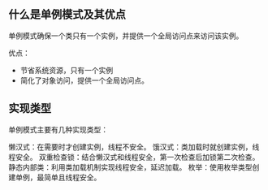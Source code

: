 ## 什么是单例模式及其优点
单例模式确保一个类只有一个实例，并提供一个全局访问点来访问该实例。

优点：
* 节省系统资源，只有一个实例
* 简化了对象访问，提供一个全局访问点。

## 实现类型
单例模式主要有几种实现类型：

懒汉式：在需要时才创建实例，线程不安全。
饿汉式：类加载时就创建实例，线程安全。
双重检查锁：结合懒汉式和线程安全，第一次检查后加锁第二次检查。
静态内部类：利用类加载机制实现线程安全，延迟加载。
枚举：使用枚举类型创建单例，最简单且线程安全。


